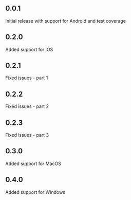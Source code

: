 ## 0.0.1

Initial release with support for Android and test coverage

## 0.2.0

Added support for iOS

## 0.2.1

Fixed issues - part 1

## 0.2.2

Fixed issues - part 2

## 0.2.3

Fixed issues - part 3

## 0.3.0

Added support for MacOS

## 0.4.0

Added support for Windows